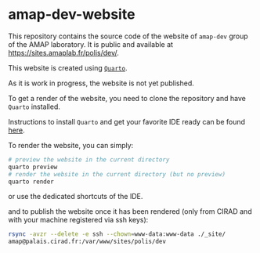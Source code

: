 # amap-dev-website

This repository contains the source code of the website of `amap-dev` group of the AMAP laboratory. It is public and available at <https://sites.amaplab.fr/polis/dev/>.

This website is created using [`Quarto`](https://quarto.org).

As it is work in progress, the website is not yet published.

To get a render of the website, you need to clone the repository and have `Quarto` installed.

Instructions to install `Quarto` and get your favorite IDE ready can be found [here](https://quarto.org/docs/get-started/).

To render the website, you can simply:

```bash
# preview the website in the current directory
quarto preview
# render the website in the current directory (but no preview)
quarto render
```

or use the dedicated shortcuts of the IDE.

and to publish the website once it has been rendered (only from CIRAD and with your machine registered via ssh keys):

```bash
rsync -avzr --delete -e ssh --chown=www-data:www-data ./_site/
amap@palais.cirad.fr:/var/www/sites/polis/dev
```
